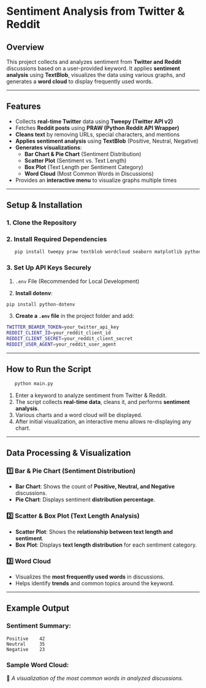 # Sentiment Analysis from Twitter & Reddit

## Overview
This project collects and analyzes sentiment from **Twitter and Reddit** discussions based on a user-provided keyword. It applies **sentiment analysis** using **TextBlob**, visualizes the data using various graphs, and generates a **word cloud** to display frequently used words.

---
## Features
- Collects **real-time Twitter** data using **Tweepy (Twitter API v2)**
- Fetches **Reddit posts** using **PRAW (Python Reddit API Wrapper)**
- **Cleans text** by removing URLs, special characters, and mentions
- **Applies sentiment analysis** using **TextBlob** (Positive, Neutral, Negative)
- **Generates visualizations**:
  - **Bar Chart & Pie Chart** (Sentiment Distribution)
  - **Scatter Plot** (Sentiment vs. Text Length)
  - **Box Plot** (Text Length per Sentiment Category)
  - **Word Cloud** (Most Common Words in Discussions)
- Provides an **interactive menu** to visualize graphs multiple times

---
## Setup & Installation
### 1. **Clone the Repository**

### 2. **Install Required Dependencies**
```sh
   pip install tweepy praw textblob wordcloud seaborn matplotlib python-dotenv
```

### 3. **Set Up API Keys Securely**

 1. `.env` File (Recommended for Local Development)
    
 2. **Install dotenv**:
   ```sh
   pip install python-dotenv
   ```
 3. **Create a `.env` file** in the project folder and add:
   ```sh
   TWITTER_BEARER_TOKEN=your_twitter_api_key
   REDDIT_CLIENT_ID=your_reddit_client_id
   REDDIT_CLIENT_SECRET=your_reddit_client_secret
   REDDIT_USER_AGENT=your_reddit_user_agent
   ```

---
## How to Run the Script
```sh
   python main.py
```
1. Enter a keyword to analyze sentiment from Twitter & Reddit.
2. The script collects **real-time data**, cleans it, and performs **sentiment analysis**.
3. Various charts and a word cloud will be displayed.
4. After initial visualization, an interactive menu allows re-displaying any chart.

---
## Data Processing & Visualization
### 1️⃣ **Bar & Pie Chart (Sentiment Distribution)**
- **Bar Chart**: Shows the count of **Positive, Neutral, and Negative** discussions.
- **Pie Chart**: Displays sentiment **distribution percentage**.

### 2️⃣ **Scatter & Box Plot (Text Length Analysis)**
- **Scatter Plot**: Shows the **relationship between text length and sentiment**.
- **Box Plot**: Displays **text length distribution** for each sentiment category.

### 3️⃣ **Word Cloud**
- Visualizes the **most frequently used words** in discussions.
- Helps identify **trends** and common topics around the keyword.

---
## Example Output
### **Sentiment Summary:**
```
Positive    42
Neutral     35
Negative    23
```
### **Sample Word Cloud:**
📌 *A visualization of the most common words in analyzed discussions.*




